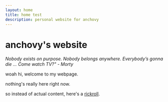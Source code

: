```yaml
---
layout: home
title: home test
description: personal website for anchovy
---
```


# anchovy's website

*Nobody exists on purpose. Nobody belongs anywhere. Everybody’s gonna die ... Come watch TV?" - Morty*

woah hi, welcome to my webpage.

nothing's really here right now.

so instead of actual content, here's a [rickroll](https://www.youtube.com/watch?v=dQw4w9WgXcQ).
